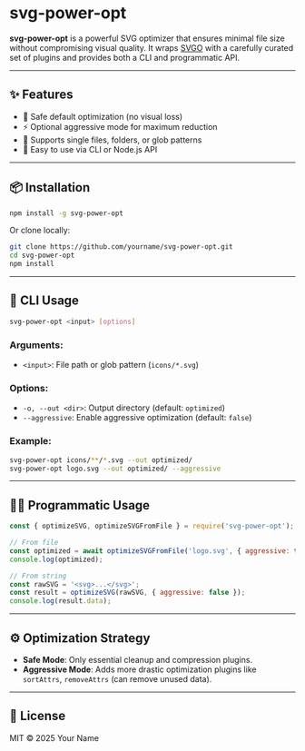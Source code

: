 # svg-power-opt

**svg-power-opt** is a powerful SVG optimizer that ensures minimal file size without compromising visual quality. It wraps [SVGO](https://github.com/svg/svgo) with a carefully curated set of plugins and provides both a CLI and programmatic API.

---

## ✨ Features

- 🔧 Safe default optimization (no visual loss)
- ⚡ Optional aggressive mode for maximum reduction
- 📁 Supports single files, folders, or glob patterns
- 🧰 Easy to use via CLI or Node.js API

---

## 📦 Installation

```bash
npm install -g svg-power-opt
```

Or clone locally:

```bash
git clone https://github.com/yourname/svg-power-opt.git
cd svg-power-opt
npm install
```

---

## 🚀 CLI Usage

```bash
svg-power-opt <input> [options]
```

### Arguments:
- `<input>`: File path or glob pattern (`icons/*.svg`)

### Options:
- `-o, --out <dir>`: Output directory (default: `optimized`)
- `--aggressive`: Enable aggressive optimization (default: `false`)

### Example:

```bash
svg-power-opt icons/**/*.svg --out optimized/
svg-power-opt logo.svg --out optimized/ --aggressive
```

---

## 🧑‍💻 Programmatic Usage

```js
const { optimizeSVG, optimizeSVGFromFile } = require('svg-power-opt');

// From file
const optimized = await optimizeSVGFromFile('logo.svg', { aggressive: true });
console.log(optimized);

// From string
const rawSVG = '<svg>...</svg>';
const result = optimizeSVG(rawSVG, { aggressive: false });
console.log(result.data);
```

---

## ⚙️ Optimization Strategy

- **Safe Mode**: Only essential cleanup and compression plugins.
- **Aggressive Mode**: Adds more drastic optimization plugins like `sortAttrs`, `removeAttrs` (can remove unused data).

---

## 📄 License

MIT © 2025 Your Name

